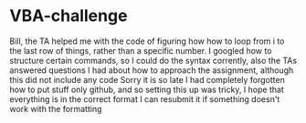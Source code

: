 # VBA-challenge
Bill, the TA helped me with the code of figuring how how to loop from i to the last row of things, rather than a specific number. 
I googled how to structure certain commands, so I could do the syntax corrently, also the TAs answered questions I had about how to approach the assignment, although this did not include any code
Sorry it is so late I had completely forgotten how to put stuff only github, and so setting this up was tricky, I hope that everything is in the correct format I can resubmit it if something doesn't work with the formatting
